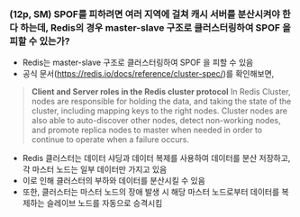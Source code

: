 ### (12p, SM) SPOF를 피하려면 여러 지역에 걸쳐 캐시 서버를 분산시켜야 한다 하는데, Redis의 경우 master-slave 구조로 클러스터링하여 SPOF 을 피할 수 있는가?

-   Redis는 master-slave 구조로 클러스터링하여 SPOF 을 피할 수 있음
-   공식 문서(https://redis.io/docs/reference/cluster-spec/)를 확인해보면,

> **Client and Server roles in the Redis cluster protocol**
> In Redis Cluster, nodes are responsible for holding the data, and taking the state of the cluster, including mapping keys to the right nodes.
> Cluster nodes are also able to auto-discover other nodes, detect non-working nodes, and promote replica nodes to master when needed in order to continue to operate when a failure occurs.

-   Redis 클러스터는 데이터 샤딩과 데이터 복제를 사용하여 데이터를 분산 저장하고, 각 마스터 노드는 일부 데이터만 가지고 있음
-   이로 인해 클러스터의 부하와 데이터를 분산시킬 수 있음
-   또한, 클러스터는 마스터 노드의 장애 발생 시 해당 마스터 노드로부터 데이터를 복제하는 슬레이브 노드를 자동으로 승격시킴
